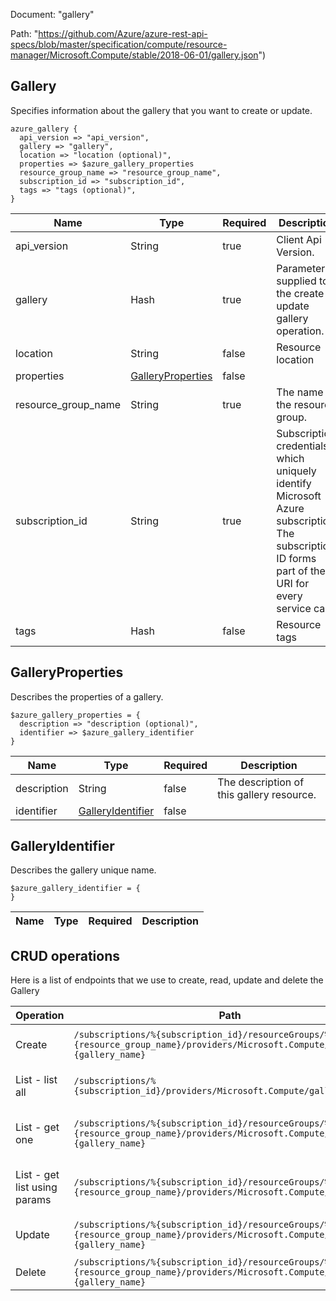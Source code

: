 Document: "gallery"


Path: "https://github.com/Azure/azure-rest-api-specs/blob/master/specification/compute/resource-manager/Microsoft.Compute/stable/2018-06-01/gallery.json")

## Gallery

Specifies information about the gallery that you want to create or update.

```puppet
azure_gallery {
  api_version => "api_version",
  gallery => "gallery",
  location => "location (optional)",
  properties => $azure_gallery_properties
  resource_group_name => "resource_group_name",
  subscription_id => "subscription_id",
  tags => "tags (optional)",
}
```

| Name        | Type           | Required       | Description       |
| ------------- | ------------- | ------------- | ------------- |
|api_version | String | true | Client Api Version. |
|gallery | Hash | true | Parameters supplied to the create or update gallery operation. |
|location | String | false | Resource location |
|properties | [GalleryProperties](#galleryproperties) | false |  |
|resource_group_name | String | true | The name of the resource group. |
|subscription_id | String | true | Subscription credentials which uniquely identify Microsoft Azure subscription. The subscription ID forms part of the URI for every service call. |
|tags | Hash | false | Resource tags |
        
## GalleryProperties

Describes the properties of a gallery.

```puppet
$azure_gallery_properties = {
  description => "description (optional)",
  identifier => $azure_gallery_identifier
}
```

| Name        | Type           | Required       | Description       |
| ------------- | ------------- | ------------- | ------------- |
|description | String | false | The description of this gallery resource. |
|identifier | [GalleryIdentifier](#galleryidentifier) | false |  |
        
## GalleryIdentifier

Describes the gallery unique name.

```puppet
$azure_gallery_identifier = {
}
```

| Name        | Type           | Required       | Description       |
| ------------- | ------------- | ------------- | ------------- |



## CRUD operations

Here is a list of endpoints that we use to create, read, update and delete the Gallery

| Operation | Path | Verb | Description | OperationID |
| ------------- | ------------- | ------------- | ------------- | ------------- |
|Create|`/subscriptions/%{subscription_id}/resourceGroups/%{resource_group_name}/providers/Microsoft.Compute/galleries/%{gallery_name}`|Put|Create or update a gallery.|Galleries_CreateOrUpdate|
|List - list all|`/subscriptions/%{subscription_id}/providers/Microsoft.Compute/galleries`|Get|List galleries under a subscription.|Galleries_List|
|List - get one|`/subscriptions/%{subscription_id}/resourceGroups/%{resource_group_name}/providers/Microsoft.Compute/galleries/%{gallery_name}`|Get|Retrieves information about a gallery.|Galleries_Get|
|List - get list using params|`/subscriptions/%{subscription_id}/resourceGroups/%{resource_group_name}/providers/Microsoft.Compute/galleries`|Get|List galleries under a resource group.|Galleries_ListByResourceGroup|
|Update|`/subscriptions/%{subscription_id}/resourceGroups/%{resource_group_name}/providers/Microsoft.Compute/galleries/%{gallery_name}`|Put|Create or update a gallery.|Galleries_CreateOrUpdate|
|Delete|`/subscriptions/%{subscription_id}/resourceGroups/%{resource_group_name}/providers/Microsoft.Compute/galleries/%{gallery_name}`|Delete|Delete a gallery.|Galleries_Delete|
